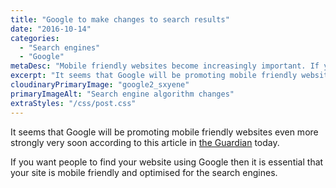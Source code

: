 ```yaml
---
title: "Google to make changes to search results"
date: "2016-10-14"
categories:
  - "Search engines"
  - "Google"
metaDesc: "Mobile friendly websites become increasingly important. If you want Google to put your site in the search results, think mobile first."
excerpt: "It seems that Google will be promoting mobile friendly websites even more strongly very soon according to an article in the Guardian today."
cloudinaryPrimaryImage: "google2_sxyene"
primaryImageAlt: "Search engine algorithm changes"
extraStyles: "/css/post.css"
---
```


It seems that Google will be promoting mobile friendly websites even more strongly very soon according to this article in [the Guardian](https://www.theguardian.com/technology/2016/oct/14/google-desktop-search-out-of-date-mobile) today.

If you want people to find your website using Google then it is essential that your site is mobile friendly and optimised for the search engines.
